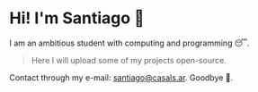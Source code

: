 # Hi! I'm Santiago  💫
  
I am an ambitious student with computing and programming 😴.  
> Here I will upload some of my projects open-source.
  
Contact through my e-mail: santiago@casals.ar. 
Goodbye 👋.
